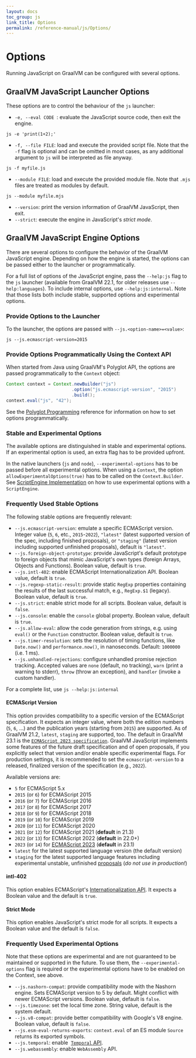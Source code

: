 ```yaml
---
layout: docs
toc_group: js
link_title: Options
permalink: /reference-manual/js/Options/
---
```

# Options

Running JavaScript on GraalVM can be configured with several options.

## GraalVM JavaScript Launcher Options

These options are to control the behaviour of the `js` launcher:
* `-e, --eval CODE `: evaluate the JavaScript source code, then exit the engine.
```shell
js -e 'print(1+2);'
```
* `-f, --file FILE`: load and execute the provided script file. Note that the `-f` flag is optional and can be omitted in most cases, as any additional argument to `js` will be interpreted as file anyway.
```shell
js -f myfile.js
```
* `--module FILE`: load and execute the provided module file. Note that `.mjs` files are treated as modules by default.
```shell
js --module myfile.mjs
```
* `--version`: print the version information of GraalVM JavaScript, then exit.
* `--strict`: execute the engine in JavaScript's _strict mode_.

##  GraalVM JavaScript Engine Options

There are several options to configure the behavior of the GraalVM JavaScript engine.
Depending on how the engine is started, the options can be passed either to the launcher or programmatically.

For a full list of options of the JavaScript engine, pass the `--help:js` flag to the `js` launcher (available from GraalVM 22.1, for older releases use `--help:languages`).
To include internal options, use `--help:js:internal`.
Note that those lists both include stable, supported options and experimental options.

### Provide Options to the Launcher
To the launcher, the options are passed with `--js.<option-name>=<value>`:
```shell
js --js.ecmascript-version=2015
```

### Provide Options Programmatically Using the Context API
When started from Java using GraalVM's Polyglot API, the options are passed programmatically to the `Context` object:
```java
Context context = Context.newBuilder("js")
                         .option("js.ecmascript-version", "2015")
                         .build();
context.eval("js", "42");
```

See the [Polyglot Programming](https://github.com/oracle/graal/blob/master/docs/reference-manual/polyglot-programming.md#passing-options-programmatically) reference for information on how to set options programmatically.

### Stable and Experimental Options

The available options are distinguished in stable and experimental options.
If an experimental option is used, an extra flag has to be provided upfront.

In the native launchers (`js` and `node`), `--experimental-options` has to be passed before all experimental options.
When using a `Context`, the option `allowExperimentalOptions(true)` has to be called on the `Context.Builder`.
See [ScriptEngine Implementation](ScriptEngine.md) on how to use experimental options with a `ScriptEngine`.

### Frequently Used Stable Options

The following stable options are frequently relevant:
   * `--js.ecmascript-version`: emulate a specific ECMAScript version. Integer value (`5`, `6`, etc., `2015`-`2022`), `"latest"` (latest supported version of the spec, including finished proposals), or `"staging"` (latest version including supported unfinished proposals), default is `"latest"`.
   * `--js.foreign-object-prototype`: provide JavaScript's default prototype to foreign objects that mimic JavaScript's own types (foreign Arrays, Objects and Functions). Boolean value, default is `true`.
   * `--js.intl-402`: enable ECMAScript Internationalization API. Boolean value, default is `true`.
   * `--js.regexp-static-result`: provide static `RegExp` properties containing the results of the last successful match, e.g., `RegExp.$1` (legacy). Boolean value, default is `true`.
   * `--js.strict`: enable strict mode for all scripts. Boolean value, default is `false`.
   * `--js.console`: enable the `console` global property. Boolean value, default is `true`.
   * `--js.allow-eval`: allow the code generation from strings, e.g. using `eval()` or the `Function` constructor. Boolean value, default is `true`.
   * `--js.timer-resolution`: sets the resolution of timing functions, like `Date.now()` and `performance.now()`, in nanoseconds. Default: `1000000` (i.e. 1 ms).
   * `--js.unhandled-rejections`: configure unhandled promise rejection tracking. Accepted values are `none` (default, no tracking), `warn` (print a warning to stderr), `throw` (throw an exception), and `handler` (invoke a custom handler).

For a complete list, use `js --help:js:internal`

#### ECMAScript Version

This option provides compatibility to a specific version of the ECMAScript specification.
It expects an integer value, where both the edition numbers (`5`, `6`, ...) and the publication years (starting from `2015`) are supported.
As of GraalVM 21.2, `latest`, `staging` are supported, too.
The default in GraalVM 23.1 is the [`ECMAScript 2023 specification`](https://262.ecma-international.org/14.0/).
GraalVM JavaScript implements some features of the future draft specification and of open proposals, if you explicitly select that version and/or enable specific experimental flags.
For production settings, it is recommended to set the `ecmascript-version` to a released, finalized version of the specification (e.g., `2022`).

Available versions are:
* `5` for ECMAScript 5.x
* `2015` (or `6`) for ECMAScript 2015
* `2016` (or `7`) for ECMAScript 2016
* `2017` (or `8`) for ECMAScript 2017
* `2018` (or `9`) for ECMAScript 2018
* `2019` (or `10`) for ECMAScript 2019
* `2020` (or `11`) for ECMAScript 2020
* `2021` (or `12`) for ECMAScript 2021 (**default** in 21.3)
* `2022` (or `13`) for ECMAScript 2022 (**default** in 22.0+)
* `2023` (or `14`) for [ECMAScript 2023](https://262.ecma-international.org/14.0/) (**default** in 23.1)
* `latest` for the latest supported language version (the default version)
* `staging` for the latest supported language features including experimental unstable, unfinished [proposals](https://github.com/tc39/proposals) (_do not use in production!_)

#### intl-402

This option enables ECMAScript's [Internationalization API](https://tc39.github.io/ecma402/).
It expects a Boolean value and the default is `true`.

#### Strict Mode

This option enables JavaScript's strict mode for all scripts.
It expects a Boolean value and the default is `false`.

### Frequently Used Experimental Options
Note that these options are experimental and are not guaranteed to be maintained or supported in the future.
To use them, the `--experimental-options` flag is required or the experimental options have to be enabled on the Context, see above.

   * `--js.nashorn-compat`: provide compatibility mode with the Nashorn engine. Sets ECMAScript version to 5 by default. Might conflict with newer ECMAScript versions. Boolean value, default is `false`.
   * `--js.timezone`: set the local time zone. String value, default is the system default.
   * `--js.v8-compat`: provide better compatibility with Google's V8 engine. Boolean value, default is `false`.
   * `--js.esm-eval-returns-exports`: `context.eval` of an ES module `Source` returns its exported symbols.
   * `--js.temporal`: enable  [`Temporal` API](https://github.com/tc39/proposal-temporal).
   * `--js.webassembly`: enable `WebAssembly` API.
